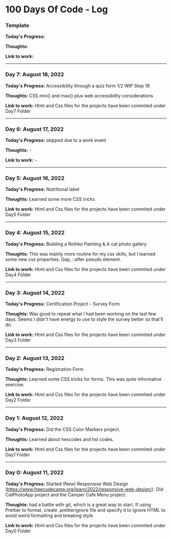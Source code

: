 # 100 Days Of Code - Log

### Template

**Today's Progress:**

**Thoughts:**

**Link to work:**[]()

---

### Day 7: August 18, 2022

**Today's Progress:** Accessibility through a quiz form 1/2 WIP Step 18

**Thoughts:** CSS min() and max() plus web accessibility considerations

**Link to work:** Html and Css files for the projects have been commited under Day7 Folder

---

### Day 6: August 17, 2022

**Today's Progress:** skipped due to a work event

**Thoughts:** -

**Link to work:** -

---

### Day 5: August 16, 2022

**Today's Progress:** Nutritional label

**Thoughts:** Learned some more CSS tricks

**Link to work:** Html and Css files for the projects have been commited under Day5 Folder

---

### Day 4: August 15, 2022

**Today's Progress:** Building a Rothko Painting & A cat photo gallery

**Thoughts:** This was mainly more routine for my css skills, but I learned some new css properties. Gap, ::after pseudo element.

**Link to work:** Html and Css files for the projects have been commited under Day4 Folder

---

### Day 3: August 14, 2022

**Today's Progress:** Certification Project - Survey Form

**Thoughts:** Was good to repeat what I had been working on the last few days. Seems I didn't have energy to use to style the survey better so that'll do.

**Link to work:** Html and Css files for the projects have been commited under Day3 Folder

---

### Day 2: August 13, 2022

**Today's Progress:** Registration Form

**Thoughts:** Learned some CSS tricks for forms. This was quite informative exercise.

**Link to work:** Html and Css files for the projects have been commited under Day2 Folder

---

### Day 1: August 12, 2022

**Today's Progress:** Did the CSS Color Markers project.

**Thoughts:** Learned about hexcodes and hsl codes.

**Link to work:** Html and Css files for the projects have been commited under Day1 Folder

---

### Day 0: August 11, 2022

**Today's Progress:** Started (New) Responsive Web Design (https://www.freecodecamp.org/learn/2022/responsive-web-design/). Did CatPhotoApp project and the Camper Cafe Menu project.

**Thoughts:** had a battle with git, which is a great way to start. If using Prettier to format, create .prettierignore file and specify it to ignore HTML to avoid weird formatting and breaking style

**Link to work:** Html and Css files for the projects have been commited under Day0 Folder
